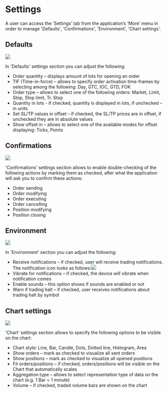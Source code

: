 # Settings

A user can access the ‘Settings’ tab from the application’s ‘More’ menu in order to manage 'Defaults', 'Confirmations', 'Environment', 'Chart settings'.

## Defaults

![](../../../.gitbook/assets/defaults.png)

In 'Defaults' settings section you can adjust the following:

* Order quantity – displays amount of lots for opening an order
* TIF \(Time-in-force\) – allows to specify order activation time-frames by selecting among the following: Day, GTC, IOC, GTD, FOK
* Order type – allows to select one of the following orders: Market, Limit, Stop, Stop limit, Tr. Stop
* Quantity in lots - if checked, quantity is displayed in lots, if unchecked – in units
* Set SL/TP values in offset – if checked, the SL/TP prices are in offset, if unchecked they are in absolute values
* Show offset in – allows to select one of the available modes for offset displaying: Ticks, Points

## **Confirmations**

![](../../../.gitbook/assets/confirm.png)

'Confirmations' settings section allows to enable double-checking of the following actions by marking them as checked, after what the application will ask you to confirm these actions:

* Order sending
* Order modifying
* Order executing
* Order cancelling
* Position modifying
* Position closing

## **Environment**

![](../../../.gitbook/assets/environment.png)

In 'Environment' section you can adjust the following:

* Receive notifications – if checked, user will receive trading notifications. The notification icon looks as follows:![](../../../.gitbook/assets/new-icon.png)
* Vibrate for notifications – if checked, the device will vibrate when notification comes
* Enable sounds – this option shows if sounds are enabled or not
* Warn if trading halt – if checked, user receives notifications about trading halt by symbol

## **Chart settings**

![](../../../.gitbook/assets/settings-without-language.png)

'Chart' settings section allows to specify the following options to be visible on the chart:

* Chart style: Line, Bar, Candle, Dots, Dotted line, Histogram, Area
* Show orders – mark as checked to visualize all sent orders
* Show positions – mark as checked to visualize all opened positions
* Fit orders/positions – if checked, orders/positions will be visible on the Chart that automatically scales
* Aggregation type – allows to select representation type of data on the chart \(e.g. 1 Bar = 1 minute\)
* Volume – if checked, traded volume bars are shown on the chart

